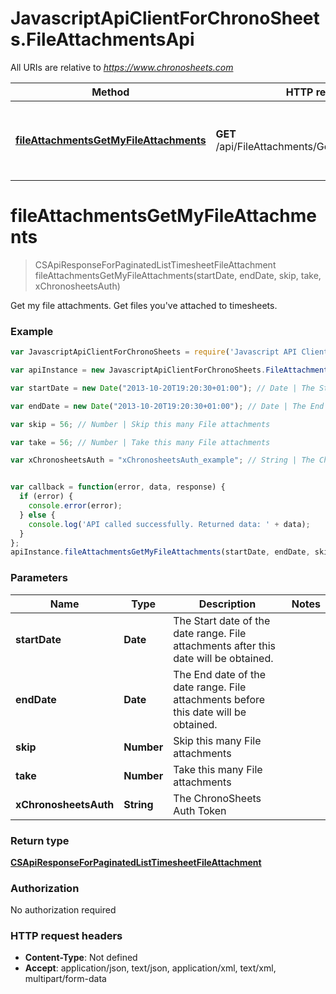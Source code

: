 # JavascriptApiClientForChronoSheets.FileAttachmentsApi

All URIs are relative to *https://www.chronosheets.com*

Method | HTTP request | Description
------------- | ------------- | -------------
[**fileAttachmentsGetMyFileAttachments**](FileAttachmentsApi.md#fileAttachmentsGetMyFileAttachments) | **GET** /api/FileAttachments/GetMyFileAttachments | Get my file attachments.  Get files you&#39;ve attached to timesheets.


<a name="fileAttachmentsGetMyFileAttachments"></a>
# **fileAttachmentsGetMyFileAttachments**
> CSApiResponseForPaginatedListTimesheetFileAttachment fileAttachmentsGetMyFileAttachments(startDate, endDate, skip, take, xChronosheetsAuth)

Get my file attachments.  Get files you&#39;ve attached to timesheets.

### Example
```javascript
var JavascriptApiClientForChronoSheets = require('Javascript API Client for ChronoSheets');

var apiInstance = new JavascriptApiClientForChronoSheets.FileAttachmentsApi();

var startDate = new Date("2013-10-20T19:20:30+01:00"); // Date | The Start date of the date range.  File attachments after this date will be obtained.

var endDate = new Date("2013-10-20T19:20:30+01:00"); // Date | The End date of the date range.  File attachments before this date will be obtained.

var skip = 56; // Number | Skip this many File attachments

var take = 56; // Number | Take this many File attachments

var xChronosheetsAuth = "xChronosheetsAuth_example"; // String | The ChronoSheets Auth Token


var callback = function(error, data, response) {
  if (error) {
    console.error(error);
  } else {
    console.log('API called successfully. Returned data: ' + data);
  }
};
apiInstance.fileAttachmentsGetMyFileAttachments(startDate, endDate, skip, take, xChronosheetsAuth, callback);
```

### Parameters

Name | Type | Description  | Notes
------------- | ------------- | ------------- | -------------
 **startDate** | **Date**| The Start date of the date range.  File attachments after this date will be obtained. | 
 **endDate** | **Date**| The End date of the date range.  File attachments before this date will be obtained. | 
 **skip** | **Number**| Skip this many File attachments | 
 **take** | **Number**| Take this many File attachments | 
 **xChronosheetsAuth** | **String**| The ChronoSheets Auth Token | 

### Return type

[**CSApiResponseForPaginatedListTimesheetFileAttachment**](CSApiResponseForPaginatedListTimesheetFileAttachment.md)

### Authorization

No authorization required

### HTTP request headers

 - **Content-Type**: Not defined
 - **Accept**: application/json, text/json, application/xml, text/xml, multipart/form-data

